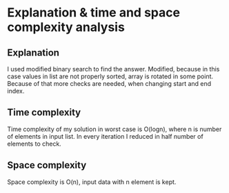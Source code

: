 # Explanation & time and space complexity analysis

## Explanation
I used modified binary search to find the answer. Modified, because in this case
values in list are not properly sorted, array is rotated in some point. Because
of that more checks are needed, when changing start and end index.

## Time complexity
Time complexity of my solution in worst case is O(logn), where n is number of elements in input list.
In every iteration I reduced in half number of elements to check.

## Space complexity
Space complexity is O(n), input data with n element is kept. 
